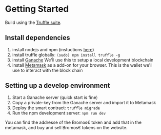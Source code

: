 # Getting Started
Build using the [Truffle suite](https://www.trufflesuite.com/).

## Install dependencies
1. install nodejs and npm (instuctions [here](https://www.npmjs.com/get-npm))
2. install truffle globally: `(sudo) npm install truffle -g`
3. install [Ganache](https://www.trufflesuite.com/ganache)
We'll use this to setup a local development blockchain
4. install [Metamask](https://metamask.io/) as a add-on for your browser. 
This is the wallet we'll use to interact with the block chain

## Setting up a develop environment
1. Start a Ganache server (quick start is fine)
2. Copy a private-key from the Ganache server and import it to Metamask
3. Deploy the smart contract: `truffle migrade`
4. Run the npm development server: `npm run dev`

You can find the addresse of the Bromos€ token and add that in the metamask, and buy and sell Bromos€ tokens on the website.